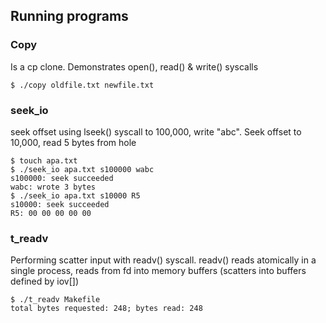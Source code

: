 ## Running programs

### Copy
Is a cp clone. Demonstrates open(), read() & write() syscalls

```console
$ ./copy oldfile.txt newfile.txt 
```

### seek_io
seek offset using lseek() syscall to 100,000, write "abc". Seek offset to 10,000, read 5 bytes from hole

```console
$ touch apa.txt
$ ./seek_io apa.txt s100000 wabc
s100000: seek succeeded
wabc: wrote 3 bytes
$ ./seek_io apa.txt s10000 R5
s10000: seek succeeded
R5: 00 00 00 00 00
```
### t_readv
Performing scatter input with readv() syscall. readv() reads atomically in a single process, reads from fd into memory buffers (scatters into buffers defined by iov[])

```console
$ ./t_readv Makefile
total bytes requested: 248; bytes read: 248
```
